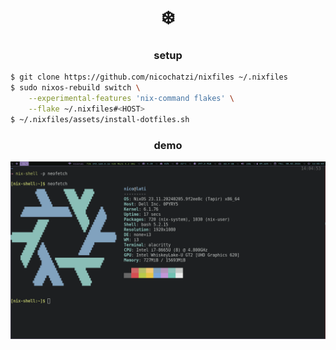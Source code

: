 <h1 align="center">❄️</h1>

<h3 align="center">setup</h3>

```bash
$ git clone https://github.com/nicochatzi/nixfiles ~/.nixfiles
$ sudo nixos-rebuild switch \
    --experimental-features 'nix-command flakes' \
    --flake ~/.nixfiles#<HOST>
$ ~/.nixfiles/assets/install-dotfiles.sh
```

<h3 align="center">demo</h3>

![lati](./assets/lati.png)
